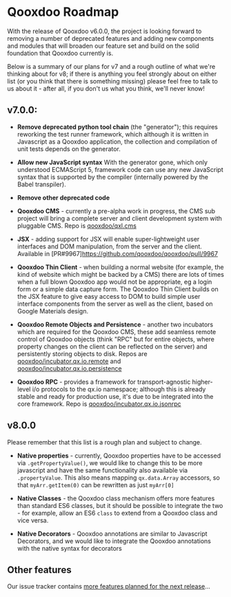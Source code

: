 # Qooxdoo Roadmap

With the release of Qooxdoo v6.0.0, the project is looking forward to removing a number of deprecated features and adding new components and modules that will broaden our feature set and build on the solid foundation that Qooxdoo currently is.

Below is a summary of our plans for v7 and a rough outline of what we're thinking about for v8; if there is anything you feel strongly about on either list (or you think that there is something missing) please feel free to talk to us about it - after all, if you don't us what you think, we'll never know!


## v7.0.0:

* **Remove deprecated python tool chain** (the "generator"); this requires reworking the test runner framework, which although it is written in Javascript as a Qooxdoo application, the collection and compilation of unit tests depends on the generator.

* **Allow new JavaScript syntax** With the generator gone, which only understood ECMAScript 5, framework code can use any new JavaScript syntax that is supported by the compiler (internally powered by the Babel transpiler). 

* **Remove other deprecated code**

* **Qooxdoo CMS** - currently a pre-alpha work in progress, the CMS sub project will bring a complete server and client development system with pluggable CMS.  Repo is [qooxdoo/qxl.cms](https://github.com/qooxdoo/qxl.cms)

* **JSX** - adding support for JSX will enable super-lightweight user interfaces and DOM manipulation, from the server and the client.  Available in [PR#9967]https://github.com/qooxdoo/qooxdoo/pull/9967

* **Qooxdoo Thin Client** - when building a normal website (for example, the kind of website which might be backed by a CMS) there are lots of times when a full blown Qooxdoo app would not be appropriate, eg a login form or a simple data capture form.  The Qooxdoo Thin Client builds on the JSX feature to give easy access to DOM to build simple user interface components from the server as well as the client, based on Google Materials design.

* **Qooxdoo Remote Objects and Persistence** - another two incubators which are required for the Qooxdoo CMS, these add seamless remote control of Qooxdoo objects (think "RPC" but for entire objects, where property changes on the client can be reflected on the server) and persistently storing objects to disk.  Repos are [qooxdoo/incubator.qx.io.remote](https://github.com/qooxdoo/incubator.qx.io.remote) and [qooxdoo/incubator.qx.io.persistence](https://github.com/qooxdoo/incubator.qx.io.persistence)

* **Qooxdoo RPC** - provides a framework for transport-agnostic higher-level i/o protocols to the qx.io namespace; although this is already stable and ready for production use, it's due to be integrated into the core framework.  Repo is [qooxdoo/incubator.qx.io.jsonrpc](https://github.com/qooxdoo/incubator.qx.io.jsonrpc)

## v8.0.0

Please remember that this list is a rough plan and subject to change.

* **Native properties** - currently, Qooxdoo properties have to be accessed via `.getPropertyValue()`, we would like to change this to be more javascript and have the same functionality also available via `.propertyValue`.  This also means mapping `qx.data.Array` accessors, so that `myArr.getItem(0)` can be rewritten as just `myArr[0]`

* **Native Classes** - the Qooxdoo class mechanism offers more features than standard ES6 classes, but it should be possible to integrate the two - for example, allow an ES6 `class` to extend from a Qooxdoo class and vice versa.

* **Native Decorators** - Qooxdoo annotations are similar to Javascript Decorators, and we would like to integrate the Qooxdoo annotations with the native syntax for decorators


## Other features

Our issue tracker contains [more features planned for the next release](https://github.com/qooxdoo/qooxdoo/milestone/66)...

